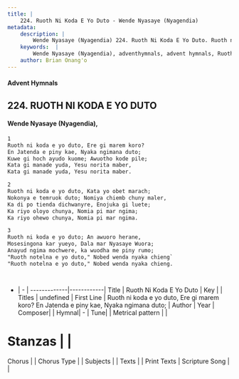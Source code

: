 ```yaml
---
title: |
    224. Ruoth Ni Koda E Yo Duto - Wende Nyasaye (Nyagendia)
metadata:
    description: |
        Wende Nyasaye (Nyagendia) 224. Ruoth Ni Koda E Yo Duto. Ruoth ni koda e yo duto, Ere gi marem koro? En Jatenda e piny kae, Nyaka ngimana duto; Kuwe gi hoch ayudo kuome; Awuotho kode pile; Kata gi manade yuda, Yesu norita maber, Kata gi manade yuda, Yesu norita maber.  
    keywords:  |
        Wende Nyasaye (Nyagendia), adventhymnals, advent hymnals, Ruoth Ni Koda E Yo Duto, Ruoth ni koda e yo duto, Ere gi marem koro? En Jatenda e piny kae, Nyaka ngimana duto;. 
    author: Brian Onang'o
---
```


#### Advent Hymnals
## 224. RUOTH NI KODA E YO DUTO
####  Wende Nyasaye (Nyagendia),

```txt
1
Ruoth ni koda e yo duto, Ere gi marem koro?
En Jatenda e piny kae, Nyaka ngimana duto;
Kuwe gi hoch ayudo kuome; Awuotho kode pile;
Kata gi manade yuda, Yesu norita maber,
Kata gi manade yuda, Yesu norita maber.

2
Ruoth ni koda e yo duto, Kata yo obet marach;
Nokonya e temruok duto; Nomiya chiemb chuny maler,
Ka di po tienda dichwanyre, Enojuka gi luete;
Ka riyo oloyo chunya, Nomia pi mar ngima;
Ka riyo ohewo chunya, Nomia pi mar ngima.

3
Ruoth ni koda e yo duto; An awuoro herane,
Mosesingona kar yueyo, Dala mar Nyasaye Wuora;
Anayud ngima mochwere, ka wuodha me piny rumo;
"Ruoth notelna e yo duto," Nobed wenda nyaka chieng`
"Ruoth notelna e yo duto," Nobed wenda nyaka chieng.




```

- |   -  |
-------------|------------|
Title | Ruoth Ni Koda E Yo Duto |
Key |  |
Titles | undefined |
First Line | Ruoth ni koda e yo duto, Ere gi marem koro? En Jatenda e piny kae, Nyaka ngimana duto; |
Author | 
Year | 
Composer| |
Hymnal|  - |
Tune|  |
Metrical pattern | |
# Stanzas |  |
Chorus |  |
Chorus Type |  |
Subjects | |
Texts |  |
Print Texts | 
Scripture Song |  |
    
